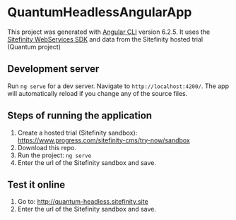 # QuantumHeadlessAngularApp

This project was generated with [Angular CLI](https://github.com/angular/angular-cli) version 6.2.5. It uses the [Sitefinity WebServices SDK](https://www.npmjs.com/package/sitefinity-webservices-sdk) and data from the Sitefinity hosted trial (Quantum project)

## Development server

Run `ng serve` for a dev server. Navigate to `http://localhost:4200/`. The app will automatically reload if you change any of the source files.

## Steps of running the application

1. Create a hosted trial (Sitefinity sandbox): https://www.progress.com/sitefinity-cms/try-now/sandbox
2. Download this repo.
3. Run the project: 
  `ng serve`
4. Enter the url of the Sitefinity sandbox and save.

## Test it online

1. Go to: http://quantum-headless.sitefinity.site
2. Enter the url of the Sitefinity sandbox and save.
